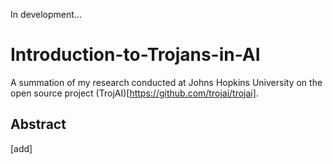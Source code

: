 In development...

# Introduction-to-Trojans-in-AI

A summation of my research conducted at Johns Hopkins University on the open source project (TrojAI)[https://github.com/trojai/trojai].

## Abstract

[add]

